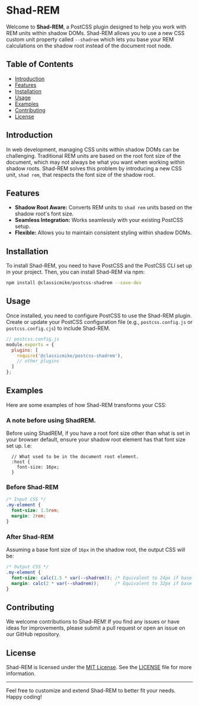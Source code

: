 # Shad-REM

Welcome to **Shad-REM**, a PostCSS plugin designed to help you work with REM units within shadow DOMs. Shad-REM allows you to use a new CSS custom unit property called `--shadrem` which lets you base your REM calculations on the shadow root instead of the document root node.

## Table of Contents

- [Introduction](#introduction)
- [Features](#features)
- [Installation](#installation)
- [Usage](#usage)
- [Examples](#examples)
- [Contributing](#contributing)
- [License](#license)

## Introduction

In web development, managing CSS units within shadow DOMs can be challenging. Traditional REM units are based on the root font size of the document, which may not always be what you want when working within shadow roots. Shad-REM solves this problem by introducing a new CSS unit, `shad rem`, that respects the font size of the shadow root.

## Features

- **Shadow Root Aware:** Converts REM units to `shad rem` units based on the shadow root's font size.
- **Seamless Integration:** Works seamlessly with your existing PostCSS setup.
- **Flexible:** Allows you to maintain consistent styling within shadow DOMs.

## Installation

To install Shad-REM, you need to have PostCSS and the PostCSS CLI set up in your project. Then, you can install Shad-REM via npm:

```bash
npm install @classicmike/postcss-shadrem --save-dev
```

## Usage

Once installed, you need to configure PostCSS to use the Shad-REM plugin. Create or update your PostCSS configuration file (e.g., `postcss.config.js` or `postcss.config.cjs`) to include Shad-REM.

```javascript
// postcss.config.js
module.exports = {
  plugins: [
    require('@classicmike/postcss-shadrem'),
    // other plugins
  ]
};
```

## Examples

Here are some examples of how Shad-REM transforms your CSS:

### A note before using ShadREM.
Before using ShadREM, if you have a root font size other than what is set in your browser default, ensure your shadow root element has that font size set up. I.e:

```
  // What used to be in the document root element.
  :host {
    font-size: 16px;
  }
```

### Before Shad-REM

```css
/* Input CSS */
.my-element {
  font-size: 1.5rem;
  margin: 2rem;
}
```

### After Shad-REM

Assuming a base font size of `16px` in the shadow root, the output CSS will be:

```css
/* Output CSS */
.my-element {
  font-size: calc(1.5 * var(--shadrem)); /* Equivalent to 24px if base font size is 16px */
  margin: calc(2 * var(--shadrem));      /* Equivalent to 32px if base font size is 16px */
}
```

## Contributing

We welcome contributions to Shad-REM! If you find any issues or have ideas for improvements, please submit a pull request or open an issue on our GitHub repository.

## License

Shad-REM is licensed under the [MIT License](LICENSE). See the [LICENSE](LICENSE) file for more information.

---

Feel free to customize and extend Shad-REM to better fit your needs. Happy coding!
